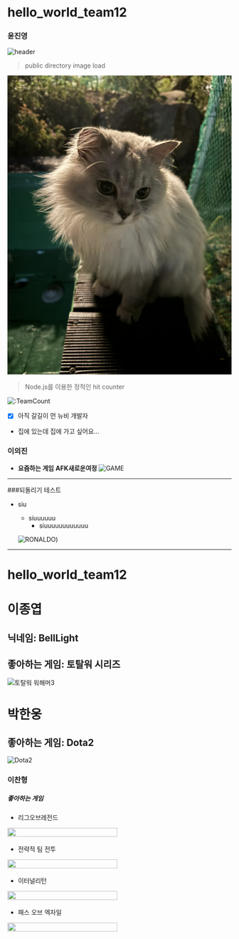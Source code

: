 # hello_world_team12

### 윤진영

![header](https://capsule-render.vercel.app/api?type=venom&color=auto&height=300&section=header&text=Jinyeong%20Yun&animation=fadeIn&fontSize=70&)

>public directory image load

![cat](/public/IMG_2153.JPEG)

> Node.js를 이용한 정적인 hit counter

![:TeamCount](https://grape-plain-editorial.glitch.me/@:TeamCount?theme=minecraft&scale=1.5&align=center&padding=7&pixelated=1&darkmode=auto)

- [x] 아직 갈길이 먼 뉴비 개발자
- 집에 있는데 집에 가고 싶어요...


### 이의진 
- **요즘하는 게임** __AFK새로운여정__
![GAME](https://afkjourney-kr.farlightgames.com/style/img/public/feature01.png)
-----------------------------------------
###되돌리기 테스트 

* siu
    - siuuuuuu
        + siuuuuuuuuuuuu

    ![RONALDO](https://afkjourney-kr.farlightgames.com/style/img/public/feature01.png))
-------------------------------------------

hello_world_team12
===================

# 이종엽
## 닉네임: BellLight
## 좋아하는 게임: 토탈워 시리즈
![토탈워 워해머3](https://i.namu.wiki/i/d78EXDXFGegU4FmSLRB8UViesyIKj5YhYsPXfbqtSPLs7vwVVP0-kDAO3T7Pbfvo6ZZocNstAf-bih06xofSVp1mfPhO7psdQXa0eOzitajvqAH9Pekms6TIhkVEI7VhQ8GndI5UPaYDAebALGRGaw.webp)

# 박한웅
## 좋아하는 게임: Dota2
![Dota2](http://www.gamevu.co.kr/news/photo/202103/19373_48928_125.jpg)


### 이찬형

##### 좋아하는 게임
- 리그오브레전드
<img src = "https://github.com/user-attachments/assets/421935e0-ba01-4638-b7d2-53b54af9a934" width="70%" height="70%">

- 전략적 팀 전투
<img src = "https://github.com/user-attachments/assets/b7498ce7-c195-4d96-b4f0-879562d272ef" width="70%" height="70%">

- 이터널리턴
<img src = "https://github.com/user-attachments/assets/e05c948c-2e83-4382-ae6f-1cbe569565d6" width="70%" height="70%">


- 패스 오브 엑자일
<img src = "https://github.com/user-attachments/assets/311972bd-41c5-4fa6-92a1-caa0606f712e" width="70%" height="70%">